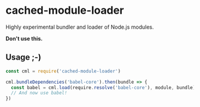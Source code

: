 # cached-module-loader

Highly experimental bundler and loader of Node.js modules.

**Don't use this.**

## Usage ;-)

```js
const cml = require('cached-module-loader')

cml.bundleDependencies('babel-core').then(bundle => {
  const babel = cml.load(require.resolve('babel-core'), module, bundle)
  // And now use babel!
})
```
